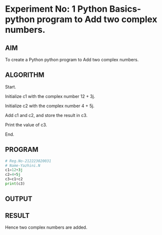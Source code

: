 # Experiment No: 1 Python Basics- python program to Add  two complex  numbers.
## AIM  
To create a Python python program to Add  two complex  numbers.

## ALGORITHM  

Start.

Initialize c1 with the complex number 12 + 3j.

Initialize c2 with the complex number 4 + 5j.

Add c1 and c2, and store the result in c3.

Print the value of c3.

End.


## PROGRAM
```python
# Reg.No-212223020031
# Name-Yazhini.N
c1=12+3j
c2=4+5j
c3=c1+c2
print(c3)
```
## OUTPUT


## RESULT

Hence two complex numbers are added.
